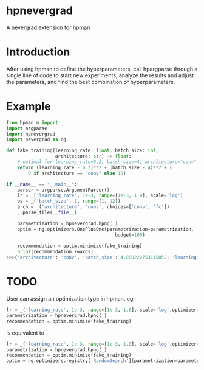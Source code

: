 # hpnevergrad

A [nevergrad](https://github.com/facebookresearch/nevergrad/) extension for [hpman](https://github.com/megvii-research/hpman)

# Introduction
After using hpman to define the hyperparameters, call hpargparse through a single line of code to start new experiments, analyze the results and adjust the parameters, and find the best combination of hyperparameters.

# Example
```python
from hpman.m import _
import argparse
import hpnevergrad
import nevergrad as ng

def fake_training(learning_rate: float, batch_size: int,
                  architecture: str) -> float:
    # optimal for learning_rate=0.2, batch_size=4, architecture="conv"
    return (learning_rate - 0.2)**2 + (batch_size - 4)**2 + (
        0 if architecture == "conv" else 10)

if __name__ == "__main__":
    parser = argparse.ArgumentParser()
    lr = _('learning_rate', 1e-3, range=[1e-3, 1.0], scale='log')
    bs = _('batch_size', 1, range=[1, 12])  
    arch = _('architecture', 'conv', choices=['conv', 'fc'])
    _.parse_file(__file__)

    parametrization = hpnevergrad.hpng(_)
    optim = ng.optimizers.OnePlusOne(parametrization=parametrization,
                                        budget=100)
                                        
    recommendation = optim.minimize(fake_training)
    print(recommendation.kwargs)
>>>{'architecture': 'conv', 'batch_size': 4.000222753115852, 'learning_rate': 0.21394340980606086}
```


# TODO
User can assign an optimization type in hpman. eg:
```python
lr = _('learning_rate', 1e-3, range=[1e-3, 1.0], scale='log',optimizer='RandomSearch')
parametrization = hpnevergrad.hpng(_)
recommendation = optim.minimize(fake_training)
```
is equivalent to

```python
lr = _('learning_rate', 1e-3, range=[1e-3, 1.0], scale='log',optimizer='RandomSearch')
parametrization = hpnevergrad.hpng(_)
recommendation = optim.minimize(fake_training)
optim = ng.optimizers.registry['RandomSearch'](parametrization=parametrization, budget=budget)
```